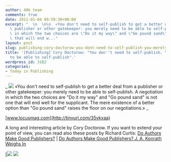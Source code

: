 ```yaml
---
author: 40k team
comments: true
date: 2011-01-04 09:59:30+00:00
excerpt: "  \n  \n\n  «You don't need to self-publish to get a better deal from a\
  \ publisher or other gatekeeper: you merely need to be able to self-publish. A negotiation\
  \ in which the two choices are \"Do it my way\" and \"Go pound sand\" is not one\
  \ that will end w..."
layout: post
slug: publishing-cory-doctorow-you-dont-need-to-self-publish-you-merely-need-to-be-able-to-self-publish
title: '[Publishing] Cory Doctorow: "You don''t need to self-publish. You merely need
  to be able to self-publish".'
wordpress_id: 3182
categories:
- Today in Publishing
---
```


 


  _
![](http://www.40kbooks.com/wp-content/uploads/quote1.jpg)
  «You don't need to self-publish to get a better deal from a publisher or other gatekeeper: you merely need to be able to self-publish. A negotiation in which the two choices are "Do it my way" and "Go pound sand" is not one that will end well for the supplicant. The mere existence of a better option than "Go pound sand" raises the floor on our negotiations.»
_  

[www.locusmag.com](http://tinyurl.com/35vkxaa)






A long and interesting article by Cory Doctorow. If you want to extend your point of view, you can read also these posts by Richard Curtis: [Do Authors Make Good Publishers?](http://ereads.com/2011/01/do-authors-make-good-publishers.html) | [Do Authors Make Good Publishers? J. A. Konrath Weighs In](http://ereads.com/2011/01/do-authors-make-good-publishers-j-a-konrath-weighs-in.html)





[![](http://www.bookcafe.net/filtr/t1.png)
[![](http://www.bookcafe.net/filtr/f1.png)](http://www.facebook.com/pages/40k/122586614419616)


 
    
